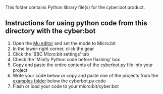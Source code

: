 This folder contains Python library file(s) for the cyber:bot product.

## Instructions for using python code from this directory with the cyber:bot
 1. Open the [Mu editor](https://codewith.mu/en/download) and set the mode to Micro:bit
 2. In the lower-right corner, click the gear
 3. Click the 'BBC Micro:bit settings' tab
 4. Check the 'Minify Python code before flashing' box
 5. Copy and paste the entire contents of the cyberbot.py file into your project
 6. Write your code below or copy and paste one of the projects from the [examples folder](https://github.com/parallaxinc/cyberbot/tree/master/examples) below the cyberbot.py code
 7. Flash or load your code to your micro:bit/cyber:bot
